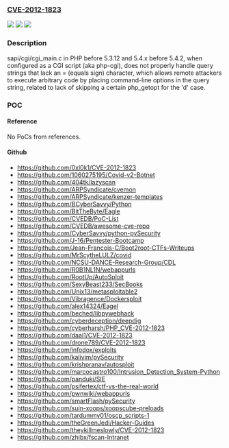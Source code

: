 ### [CVE-2012-1823](https://cve.mitre.org/cgi-bin/cvename.cgi?name=CVE-2012-1823)
![](https://img.shields.io/static/v1?label=Product&message=n%2Fa&color=blue)
![](https://img.shields.io/static/v1?label=Version&message=n%2Fa&color=blue)
![](https://img.shields.io/static/v1?label=Vulnerability&message=n%2Fa&color=brighgreen)

### Description

sapi/cgi/cgi_main.c in PHP before 5.3.12 and 5.4.x before 5.4.2, when configured as a CGI script (aka php-cgi), does not properly handle query strings that lack an = (equals sign) character, which allows remote attackers to execute arbitrary code by placing command-line options in the query string, related to lack of skipping a certain php_getopt for the 'd' case.

### POC

#### Reference
No PoCs from references.

#### Github
- https://github.com/0xl0k1/CVE-2012-1823
- https://github.com/1060275195/Covid-v2-Botnet
- https://github.com/404tk/lazyscan
- https://github.com/ARPSyndicate/cvemon
- https://github.com/ARPSyndicate/kenzer-templates
- https://github.com/BCyberSavvy/Python
- https://github.com/BitTheByte/Eagle
- https://github.com/CVEDB/PoC-List
- https://github.com/CVEDB/awesome-cve-repo
- https://github.com/CyberSavvy/python-pySecurity
- https://github.com/J-16/Pentester-Bootcamp
- https://github.com/Jean-Francois-C/Boot2root-CTFs-Writeups
- https://github.com/MrScytheLULZ/covid
- https://github.com/NCSU-DANCE-Research-Group/CDL
- https://github.com/R0B1NL1N/webappurls
- https://github.com/RootUp/AutoSploit
- https://github.com/SexyBeast233/SecBooks
- https://github.com/Unix13/metasploitable2
- https://github.com/Vibragence/Dockersploit
- https://github.com/alex14324/Eagel
- https://github.com/beched/libpywebhack
- https://github.com/cyberdeception/deepdig
- https://github.com/cyberharsh/PHP_CVE-2012-1823
- https://github.com/daai1/CVE-2012-1823
- https://github.com/drone789/CVE-2012-1823
- https://github.com/infodox/exploits
- https://github.com/kalivim/pySecurity
- https://github.com/krishpranav/autosploit
- https://github.com/marcocastro100/Intrusion_Detection_System-Python
- https://github.com/panduki/SIE
- https://github.com/psifertex/ctf-vs-the-real-world
- https://github.com/pwnwiki/webappurls
- https://github.com/smartFlash/pySecurity
- https://github.com/suin-xoops/xoopscube-preloads
- https://github.com/tardummy01/oscp_scripts-1
- https://github.com/theGreenJedi/Hacker-Guides
- https://github.com/theykillmeslowly/CVE-2012-1823
- https://github.com/zhibx/fscan-Intranet

